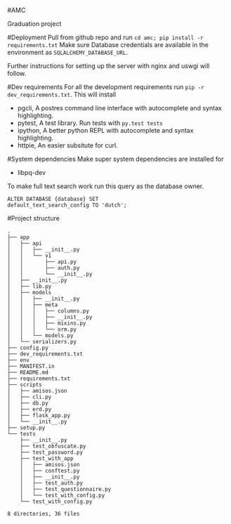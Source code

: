 #AMC

Graduation project

#Deployment
Pull from github repo and run `cd amc; pip install -r requirements.txt`
Make sure Database credentials are available in the environment as
`SQLALCHEMY_DATABASE_URL`.

Further instructions for setting up the server with nginx and uswgi will
follow.

#Dev requirements
For all the development requirements run `pip -r dev_requirements.txt`.
This will install

* pgcli, A postres command line interface with autocomplete and syntax highlighting.
* pytest, A test library. Run tests with `py.test tests`
* ipython, A better python REPL with autocomplete and syntax highlighting.
* httpie, An easier subsitute for curl.

#System dependencies
Make super system dependencies are installed for
* libpq-dev

To make full text search work run this query as the database owner.
```
ALTER DATABASE {database} SET
default_text_search_config TO 'dutch';
```

#Project structure
```
.
├── app
│   ├── api
│   │   ├── __init__.py
│   │   └── v1
│   │       ├── api.py
│   │       ├── auth.py
│   │       └── __init__.py
│   ├── __init__.py
│   ├── lib.py
│   ├── models
│   │   ├── __init__.py
│   │   ├── meta
│   │   │   ├── columns.py
│   │   │   ├── __init__.py
│   │   │   ├── mixins.py
│   │   │   └── orm.py
│   │   └── models.py
│   └── serializers.py
├── config.py
├── dev_requirements.txt
├── env
├── MANIFEST.in
├── README.md
├── requirements.txt
├── scripts
│   ├── amisos.json
│   ├── cli.py
│   ├── db.py
│   ├── erd.py
│   ├── flask_app.py
│   └── __init__.py
├── setup.py
└── tests
    ├── __init__.py
    ├── test_obfuscate.py
    ├── test_password.py
    ├── test_with_app
    │   ├── amisos.json
    │   ├── conftest.py
    │   ├── __init__.py
    │   ├── test_auth.py
    │   ├── test_questionnaire.py
    │   └── test_with_config.py
    └── test_with_config.py

8 directories, 36 files
```
